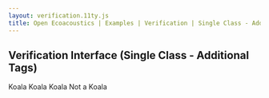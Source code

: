 ```yaml
---
layout: verification.11ty.js
title: Open Ecoacoustics | Examples | Verification | Single Class - Additional Tags
---
```


## Verification Interface (Single Class - Additional Tags)

<oe-verification-grid id="verification-grid" src="/grid-items.json" grid-size="5">
  <template>
    <div style="position: relative;">
      <oe-axes>
        <oe-indicator>
          <oe-spectrogram id="spectrogram" color-map="audacity"></oe-spectrogram>
        </oe-indicator>
      </oe-axes>
      <oe-info-card></oe-info-card>
      <oe-media-controls class="media-controls" for="spectrogram"
        style="position: absolute; top: 1rem; right: 2rem; border-radius: 9999em; z-index: 99; padding: 0px; zoom: 0.5;"></oe-media-controls>
    </div>
  </template>
  <oe-decision value="true" tag="koala" shortcut="H" additional-tags="adult">Koala</oe-decision>
  <oe-decision value="true" tag="koala" additional-tags="juvenile" shortcut="J">Koala</oe-decision>
  <oe-decision value="true" tag="koala" shortcut="K" additional-tags="fledgeling">Koala</oe-decision>
  <oe-decision value="false" tag="koala" shortcut="L">Not a Koala</oe-decision>
</oe-verification-grid>
